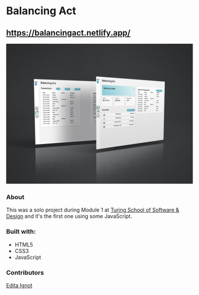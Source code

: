 # Balancing Act

## https://balancingact.netlify.app/

![balancing act](/balancingact.jpg)

### About
This was a solo project during Module 1 at [Turing School of Software & Design](https://turing.io/) and it's the first one using some JavaScript.

### Built with:
- HTML5
- CSS3
- JavaScript

### Contributors
[Edita Ignot](https://github.com/edignot)


